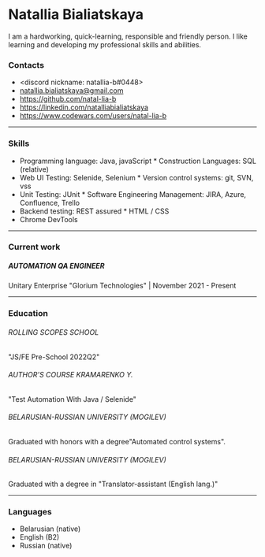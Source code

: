 # Natallia Bialiatskaya
I am a hardworking, quick-learning, responsible and friendly person. I like learning and developing my professional skills and abilities. 

### Contacts
- <discord nickname: natallia-b#0448>
- <natallia.bialiatskaya@gmail.com>
- <https://github.com/natal-lia-b>
- <https://linkedin.com/natalliabialiatskaya>
- <https://www.codewars.com/users/natal-lia-b>

***

### Skills
* Programming language: Java, javaScript    * Construction Languages: SQL (relative)
* Web UI Testing: Selenide, Selenium        * Version control systems: git, SVN, vss
* Unit Testing: JUnit                       * Software Engineering Management: JIRA, Azure, Confluence, Trello
* Backend testing: REST assured             * HTML / CSS
* Chrome DevTools

***

### Current work
##### AUTOMATION QA ENGINEER
Unitary Enterprise "Glorium Technologies" | November 2021 - Present

***

### Education
###### ROLLING SCOPES SCHOOL
"JS/FE Pre-School 2022Q2"
###### AUTHOR'S COURSE KRAMARENKO Y.
"Test Automation With Java / Selenide"
###### BELARUSIAN-RUSSIAN UNIVERSITY (MOGILEV)
Graduated with honors with a degree"Automated control systems".
###### BELARUSIAN-RUSSIAN UNIVERSITY (MOGILEV)
Graduated with a degree in "Translator-assistant (English lang.)"

***

### Languages
* Belarusian (native)
* English (B2)
* Russian (native)

